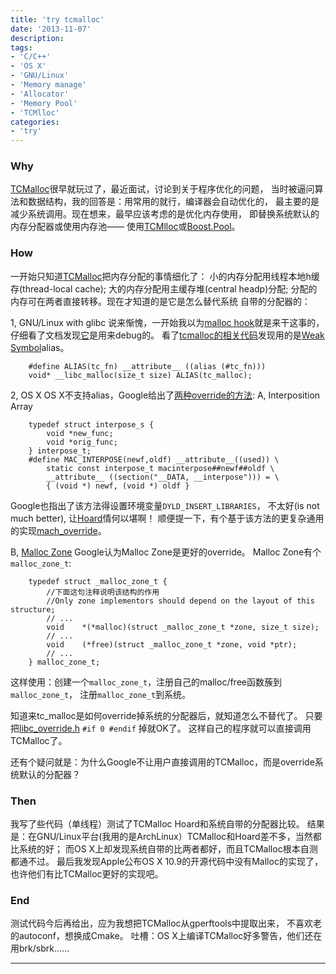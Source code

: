 ```yaml
---
title: 'try tcmalloc'
date: '2013-11-07'
description: 
tags:
- 'C/C++'
- 'OS X'
- 'GNU/Linux'
- 'Memory manage'
- 'Allocator'
- 'Memory Pool'
- 'TCMlloc'
categories:
- 'try'
---
```


### Why

[TCMalloc][tcmalloc]很早就玩过了，最近面试，讨论到关于程序优化的问题，
当时被逼问算法和数据结构，我的回答是：用常用的就行，编译器会自动优化的，
最主要的是减少系统调用。现在想来，最早应该考虑的是优化内存使用，
即替换系统默认的内存分配器或使用内存池——
使用[TCMlloc][tcmalloc]或[Boost.Pool][boost_pool]。

### How
一开始只知道[TCMalloc][tcmalloc]把内存分配的事情细化了：
小的内存分配用线程本地h缓存(thread-local cache);
大的内存分配用主缓存堆(central headp)分配;
分配的内存可在两者直接转移。现在才知道的是它是怎么替代系统
自带的分配器的：

1, GNU/Linux with glibc 
说来惭愧，一开始我以为[malloc hook][malloc_hook]就是来干这事的，
仔细看了文档发现[它][malloc_hook]是用来debug的。
看了[tcmalloc的相关代码][glibc_override]发现用的是[Weak Symbol][weak_symbol]alias。

		#define ALIAS(tc_fn) __attribute__ ((alias (#tc_fn)))
		void* __libc_malloc(size_t size) ALIAS(tc_malloc);

2, OS X
OS X不支持alias，Google给出了[两种override的方法][osx_override]:
A, Interposition Array

		typedef struct interpose_s {
  			void *new_func;
  			void *orig_func;
		} interpose_t;
		#define MAC_INTERPOSE(newf,oldf) __attribute__((used)) \
  			static const interpose_t macinterpose##newf##oldf \
  			__attribute__ ((section("__DATA, __interpose"))) = \
    		{ (void *) newf, (void *) oldf }

Google也指出了该方法得设置环境变量`DYLD_INSERT_LIBRARIES`，
不太好(is not much better), 让[Hoard][hoard]情何以堪啊！
顺便提一下，有个基于该方法的更复杂通用的实现[mach_override][mach_override]。

B, [Malloc Zone][malloc_zone]
Google认为Malloc Zone是更好的override。
Malloc Zone有个`malloc_zone_t`:

		typedef struct _malloc_zone_t {
			//下面这句注释说明该结构的作用
    	    //Only zone implementors should depend on the layout of this structure;
   			// ...
    		void 	*(*malloc)(struct _malloc_zone_t *zone, size_t size);
    		// ...
    		void 	(*free)(struct _malloc_zone_t *zone, void *ptr);
    		// ...
		} malloc_zone_t;

这样使用：创建一个`malloc_zone_t`，注册自己的malloc/free函数蔟到`malloc_zone_t`，
注册`malloc_zone_t`到系统。

知道来tc_malloc是如何override掉系统的分配器后，就知道怎么不替代了。
只要把[libc_override.h][libc_override] `#if 0 #endif` 掉就OK了。
这样自己的程序就可以直接调用TCMalloc了。

还有个疑问就是：为什么Google不让用户直接调用的TCMalloc，而是override系统默认的分配器？

### Then

我写了些代码（单线程）测试了TCMalloc Hoard和系统自带的分配器比较。
结果是：在GNU/Linux平台(我用的是ArchLinux）TCMalloc和Hoard差不多，当然都比系统的好；
而OS X上却发现系统自带的比两者都好，而且TCMalloc根本自测都通不过。
最后我发现Apple公布OS X 10.9的开源代码中没有Malloc的实现了，
也许他们有比TCMalloc更好的实现吧。

### End

测试代码今后再给出，应为我想把TCMalloc从gperftools中提取出来，
不喜欢老的autoconf，想换成Cmake。
吐槽：OS X上编译TCMalloc好多警告，他们还在用brk/sbrk......

***
[tcmalloc]: https://code.google.com/p/gperftools/ "gperftools"
[boost_pool]: www.boost.org/libs/pool/‎ "boost pool"
[tls]: http://en.wikipedia.org/wiki/Thread-local_storage "tls"
[malloc_hook]: http://www.gnu.org/software/libc/manual/html_node/Hooks-for-Malloc.html "tls"
[glibc_override]: https://code.google.com/p/gperftools/source/browse/src/libc_override_gcc_and_weak.h "glibc override"
[weak_symbol]: http://en.wikipedia.org/wiki/Weak_symbol "weak symbol"
[osx_override]: https://code.google.com/p/gperftools/source/browse/src/libc_override_osx.h "OS X override"
[hoard]: https://github.com/emeryberger/Hoard "hoard allocator"
[mach_override]: https://github.com/rentzsch/mach_override "mach_override"
[malloc_zone]: https://developer.apple.com/library/mac/documentation/Darwin/Reference/ManPages/man3/malloc_zone_malloc.3.html "malloc zone mannual"
[libc_override]: https://code.google.com/p/gperftools/source/browse/src/libc_override.h "libc ovvrride"